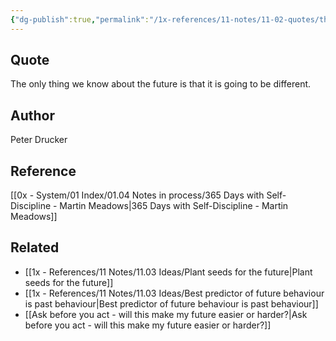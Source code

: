 ```yaml
---
{"dg-publish":true,"permalink":"/1x-references/11-notes/11-02-quotes/the-only-thing-we-know-about-the-future-is-that-it-is-going-to-be-different-peter-drucker/","title":"The only thing we know about the future is that it is going to be different. - Peter Drucker","created":"2024-02-18T21:14:10.611+03:00","updated":"2024-02-18T21:41:37.237+03:00"}
---
```



## Quote
The only thing we know about the future is that it is going to be different. 

## Author
Peter Drucker

## Reference
[[0x - System/01 Index/01.04 Notes in process/365 Days with Self-Discipline - Martin Meadows\|365 Days with Self-Discipline - Martin Meadows]]

## Related
- [[1x - References/11 Notes/11.03 Ideas/Plant seeds for the future\|Plant seeds for the future]]
- [[1x - References/11 Notes/11.03 Ideas/Best predictor of future behaviour is past behaviour\|Best predictor of future behaviour is past behaviour]]
- [[Ask before you act - will this make my future easier or harder?\|Ask before you act - will this make my future easier or harder?]]